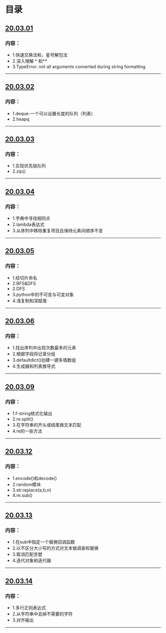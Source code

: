 # 目录
## [20.03.01](./Note/note20.03.01.md)
### 内容：
* 1.快速交换法和，星号解包法
* 2.深入理解 * 和**
* 3.TypeError: not all arguments converted during string formatting
---
## [20.03.02](./Note/note20.03.02.md)
### 内容：
* 1.deque-一个可以设置长度的队列（列表）
* 2.heapq
---
## [20.03.03](./Note/note20.03.03.md)
### 内容：
* 1.实现优先级队列
* 2.zip()
---
## [20.03.04](./Note/note20.03.04.md)
### 内容：
* 1.字典中寻找相同点
* 2.lambda表达式
* 3.从序列中移除重复项目且保持元素间顺序不变
---
## [20.03.05](./Note/note20.03.05.md)
### 内容：
* 1.给切片命名
* 2.BFS&DFS
* 2.DFS
* 3.python中的不可变与可变对象
* 4.浅复制和深赋值
---
## [20.03.06](./Note/note20.03.06.md)
### 内容：
* 1.找出序列中出现次数最多的元素
* 2.根据字段将记录分组
* 3.defaultdict()创建一键多值数组
* 4.生成器和列表推导式
---
## [20.03.09](./Note/note20.03.09.md)
### 内容：
* 1.f-string格式化输出
* 2.re.split()
* 3.在字符串的开头或结尾做文本匹配
* 4.re的一些方法
---
## [20.03.12](./Note/note20.03.12.md)
### 内容：
* 1.encode()和decode()
* 2.random模块
* 3.str.replace(a,b,n)
* 4.re.sub()
---
## [20.03.13](./Note/note20.03.13.md)
### 内容：
* 1.在sub中指定一个替换回调函数
* 2.以不区分大小写的方式对文本做调查和替换
* 3.取消匹配贪婪
* 4.迭代对象和迭代器
---
## [20.03.14](./Note/note20.03.14.md)
### 内容：
* 1.多行正则表达式
* 2.从字符串中去掉不需要的字符
* 3.对齐输出
---
